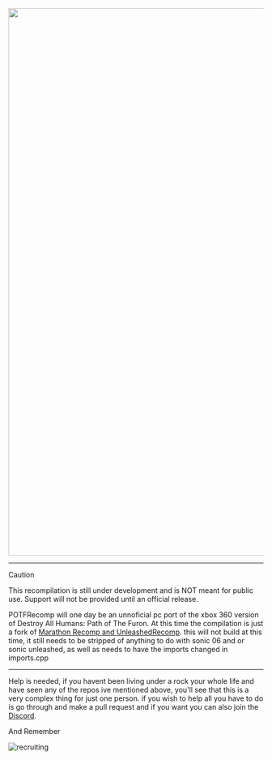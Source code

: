 <p align="center">
<img width="1920" height="1080" alt="Project_Logo" src="https://github.com/user-attachments/assets/46a6c686-18f8-4fe6-8720-59291a85ae2a" />
</p>

---

> [!CAUTION]
> This recompilation is still under development and is NOT meant for public use. Support will not be provided until an official release.
>
> 
> POTFRecomp will one day be an unnoficial pc port of the xbox 360 version of Destroy All Humans: Path of The Furon. At this time the compilation is just a fork of <a href = "https://github.com/sonicnext-dev/MarathonRecomp">Marathon Recomp<a href = "https://github.com/sonicnext-dev/MarathonRecomp"> and <a href = "https://github.com/hedge-dev/UnleashedRecomp">UnleashedRecomp</a>. this will not build at this time, it still needs to be stripped of anything to do with sonic 06 and or sonic unleashed, as well as needs to have the imports changed in imports.cpp

---


Help is needed, if you havent been living under a rock your whole life and have seen any of the repos ive mentioned above, you'll see that this is a very complex thing for just one person. if you wish to help all you have to do is go through and make a pull request and if you want you can also join the <a href = "https://discord.gg/nbuvKwChXK">Discord</a>.

And Remember

![recruiting](https://github.com/user-attachments/assets/7ce18743-5d0d-43fa-9efb-3e4421ec5365)
